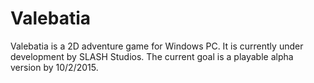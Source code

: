 # Valebatia

Valebatia is a 2D adventure game for Windows PC. It is currently under development by SLASH Studios.
The current goal is a playable alpha version by 10/2/2015. 

